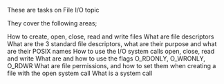 These are tasks on File I/O topic

They cover the following areas;

How to create, open, close, read and write files
What are file descriptors
What are the 3 standard file descriptors, what are their purpose
and what are their POSIX names
How to use the I/O system calls open, close, read and write
What are and how to use the flags O_RDONLY, O_WRONLY, O_RDWR
What are file permissions, and how to set them when creating
a file with the open system call
What is a system call
